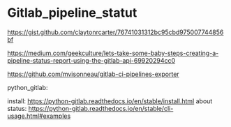# Gitlab_pipeline_statut

https://gist.github.com/claytonrcarter/76741031312bc95cbd975007744856bf

https://medium.com/geekculture/lets-take-some-baby-steps-creating-a-pipeline-status-report-using-the-gitlab-api-69920294cc0

https://github.com/mvisonneau/gitlab-ci-pipelines-exporter

python_gitlab:

install:
https://python-gitlab.readthedocs.io/en/stable/install.html
about status:
https://python-gitlab.readthedocs.io/en/stable/cli-usage.html#examples
